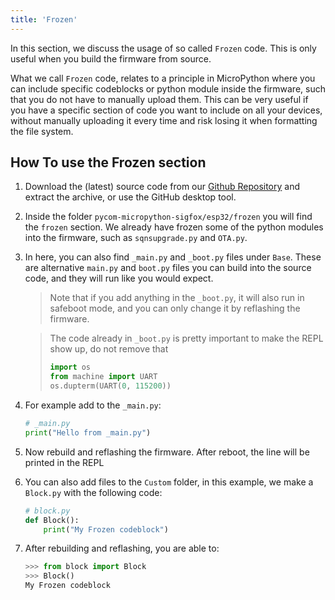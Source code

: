 ```yaml
---
title: 'Frozen'
---
```

In this section, we discuss the usage of so called `Frozen` code. This is only useful when you build the firmware from source.

What we call `Frozen` code, relates to a principle in MicroPython where you can include specific codeblocks or python module inside the firmware, such that you do not have to manually upload them. This can be very useful if you have a specific section of code you want to include on all your devices, without manually uploading it every time and risk losing it when formatting the file system.

## How To use the Frozen section
1. Download the (latest) source code from our [Github Repository](https://github.com/pycom/pycom-micropython-sigfox) and extract the archive, or use the GitHub desktop tool.
2. Inside the folder `pycom-micropython-sigfox/esp32/frozen` you will find the `frozen` section. We already have frozen some of the python modules into the firmware, such as `sqnsupgrade.py` and `OTA.py`.
3. In here, you can also find `_main.py` and `_boot.py` files under `Base`. These are alternative `main.py` and `boot.py` files you can build into the source code, and they will run like you would expect.
    > Note that if you add anything in the `_boot.py`, it will also run in safeboot mode, and you can only change it by reflashing the firmware.

    > The code already in `_boot.py` is pretty important to make the REPL show up, do not remove that 
    >```python
    >import os
    >from machine import UART
    >os.dupterm(UART(0, 115200))
    >```
4. For example add to the `_main.py`:
    ```python
    # _main.py
    print("Hello from _main.py")
    ```
5. Now rebuild and reflashing the firmware. After reboot, the line will be printed in the REPL
6. You can also add files to the `Custom` folder, in this example, we make a `Block.py` with the following code:
    ```python
    # block.py
    def Block():
        print("My Frozen codeblock")
    ```
7. After rebuilding and reflashing, you are able to:
    ```python
    >>> from block import Block
    >>> Block()
    My Frozen codeblock
    ```
